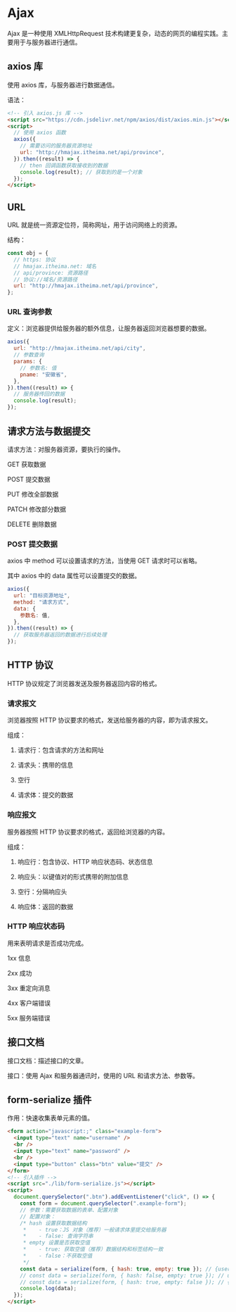 # Ajax

Ajax 是一种使用 XMLHttpRequest 技术构建更复杂，动态的网页的编程实践。主要用于与服务器进行通信。

## axios 库

使用 axios 库，与服务器进行数据通信。

语法：

```html
<!-- 引入 axios.js 库 -->
<script src="https://cdn.jsdelivr.net/npm/axios/dist/axios.min.js"></script>
<script>
  // 使用 axios 函数
  axios({
    // 需要访问的服务器资源地址
    url: "http://hmajax.itheima.net/api/province",
  }).then((result) => {
    // then 回调函数获取接收到的数据
    console.log(result); // 获取到的是一个对象
  });
</script>
```

## URL

URL 就是统一资源定位符，简称网址，用于访问网络上的资源。

结构：

```js
const obj = {
  // https: 协议
  // hmajax.itheima.net: 域名
  // api/province: 资源路径
  // 协议://域名/资源路径
  url: "http://hmajax.itheima.net/api/province",
};
```

### URL 查询参数

定义：浏览器提供给服务器的额外信息，让服务器返回浏览器想要的数据。

```js
axios({
  url: "http://hmajax.itheima.net/api/city",
  // 参数查询
  params: {
    // 参数名: 值
    pname: "安徽省",
  },
}).then((result) => {
  // 服务器传回的数据
  console.log(result);
});
```

## 请求方法与数据提交

请求方法：对服务器资源，要执行的操作。

GET 获取数据

POST 提交数据

PUT 修改全部数据

PATCH 修改部分数据

DELETE 删除数据

### POST 提交数据

axios 中 method 可以设置请求的方法，当使用 GET 请求时可以省略。

其中 axios 中的 data 属性可以设置提交的数据。

```js
axios({
  url: "目标资源地址",
  method: "请求方式",
  data: {
    参数名: 值,
  },
}).then((result) => {
  // 获取服务器返回的数据进行后续处理
});
```

## HTTP 协议

HTTP 协议规定了浏览器发送及服务器返回内容的格式。

### 请求报文

浏览器按照 HTTP 协议要求的格式，发送给服务器的内容，即为请求报文。

组成：

1. 请求行：包含请求的方法和网址

2. 请求头：携带的信息

3. 空行

4. 请求体：提交的数据

### 响应报文

服务器按照 HTTP 协议要求的格式，返回给浏览器的内容。

组成：

1. 响应行：包含协议、HTTP 响应状态码、状态信息

2. 响应头：以键值对的形式携带的附加信息

3. 空行：分隔响应头

4. 响应体：返回的数据

### HTTP 响应状态码

用来表明请求是否成功完成。

1xx 信息

2xx 成功

3xx 重定向消息

4xx 客户端错误

5xx 服务端错误

## 接口文档

接口文档：描述接口的文章。

接口：使用 Ajax 和服务器通讯时，使用的 URL 和请求方法、参数等。

## form-serialize 插件

作用：快速收集表单元素的值。

```html
<form action="javascript:;" class="example-form">
  <input type="text" name="username" />
  <br />
  <input type="text" name="password" />
  <br />
  <input type="button" class="btn" value="提交" />
</form>
<!-- 引入插件 -->
<script src="./lib/form-serialize.js"></script>
<script>
  document.querySelector(".btn").addEventListener("click", () => {
    const form = document.querySelector(".example-form");
    // 参数：需要获取数据的表单、配置对象
    // 配置对象：
    /* hash 设置获取数据结构
     *    - true：JS 对象（推荐）一般请求体里提交给服务器
     *    - false: 查询字符串
     * empty 设置是否获取空值
     *    - true: 获取空值（推荐）数据结构和标签结构一致
     *    - false：不获取空值
     */
    const data = serialize(form, { hash: true, empty: true }); // {username: 'asdfg', password: '123456'}
    // const data = serialize(form, { hash: false, empty: true }); // username=asdfg&password=123456
    // const data = serialize(form, { hash: true, empty: false }); // {username: 'asdfg'}
    console.log(data);
  });
</script>
```
